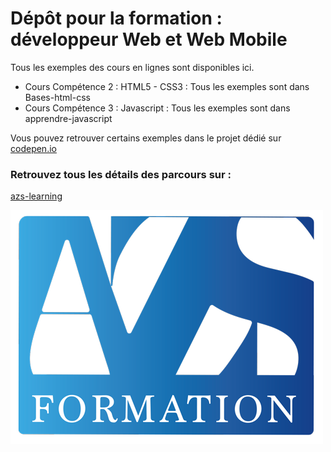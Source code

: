 # Dépôt pour la formation : développeur Web et Web Mobile

Tous les exemples des cours en lignes sont disponibles ici. 

- Cours Compétence 2 : HTML5 - CSS3 : Tous les exemples sont dans Bases-html-css
- Cours Compétence 3 : Javascript : Tous les exemples sont dans apprendre-javascript

Vous pouvez retrouver certains exemples dans le projet dédié sur [codepen.io](https://codepen.io/collection/waovgO)


### Retrouvez tous les détails des parcours sur : 

[azs-learning](https://azs-learning.fr/)

![](images/logo-azs.png)